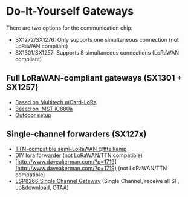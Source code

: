 # Do-It-Yourself Gateways

There are two options for the communication chip:
* SX1272/SX1276: Only supports one simultaneous connection (not LoRaWAN compliant)
* SX1301/SX1257: Supports 8 simultaneous connections (LoRaWAN compliant)

## Full LoRaWAN-compliant gateways (SX1301 + SX1257)
* [Based on Multitech mCard-LoRa](https://github.com/mirakonta/lora_gateway/wiki)
* [Based on IMST iC880a](https://github.com/ttn-zh/ic880a-gateway/wiki)
* [Outdoor setup](http://www.meiland.nl/2015/12/outdoor-lora-gateway/)

## Single-channel forwarders (SX127x)
* [TTN-compatible semi-LoRaWAN @tftelkamp](https://github.com/tftelkamp/single_chan_pkt_fwd)
* [DIY lora forwarder](http://cpham.perso.univ-pau.fr/LORA/RPIgateway.html) (not LoRaWAN/TTN compatible)
* [http://www.daveakerman.com/?p=1719](http://www.daveakerman.com/?p=1719) (not LoRaWAN/TTN compatible)
* [ESP8266 Single Channel Gateway](https://github.com/JaapBraam/LoRaWanGateway) (Single Channel, receive all SF, up&download, OTAA)
